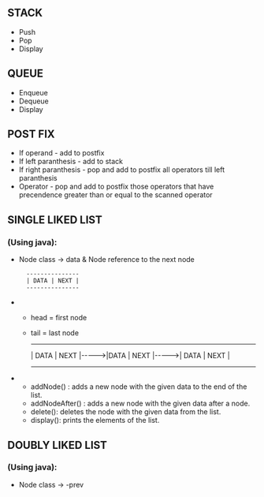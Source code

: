 ## **STACK** 
* Push
* Pop
* Display

## **QUEUE**
* Enqueue
* Dequeue
* Display
## **POST FIX**
* If operand - add to postfix
* If left paranthesis - add to stack
* If right paranthesis - pop and add to postfix all operators till left paranthesis
* Operator - pop and add to postfix those operators that have precendence greater than or equal to the scanned operator

## **SINGLE LIKED LIST**
### (Using java):
* Node class -> data & Node reference to the next node

        ---------------
        | DATA | NEXT |
        ---------------

* 
    - head = first node
    - tail = last node

         -------------        ------------        -------------
        | DATA | NEXT |----->|DATA | NEXT |----->| DATA | NEXT |
         -------------        ------------        -------------
         

* 
    - addNode() : adds a new node with the given data to the end of the list.
    - addNodeAfter() : adds a new node with the given data after a node.
    - delete(): deletes the node with the given data from the list.
    - display(): prints the elements of the list.

## **DOUBLY LIKED LIST**
### (Using java):
* Node class -> -prev